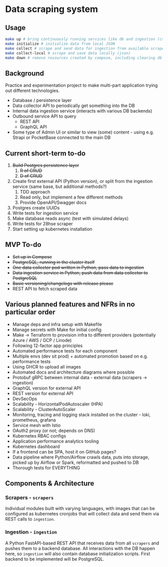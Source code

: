 # Data scraping system

## Usage

```bash
make up # bring continuously running services like db and ingestion (ctrl+c to stop)
make initialize # initialize data from local JSON
make collect # scrape and send data for ingestion from available scrapers
make collect-local # scrape and save data locally (json)
make down # remove resources created by compose, including clearing db
```

## Background

Practice and experimentation project to make multi-part application trying out different technologies.

- Database / persistence layer
- Data collector API to periodically get something into the DB
- Internal data ingestion service (interacts with various  DB backends)
- Outbound service API to query
  - REST API
  - GraphQL API
- Some type of Admin UI or similar to view (some) content - using e.g. Strapi or PocketBase connected to the main DB

## Current short-term to-do

1. ~~Build Postgres persistence layer~~
    1. ~~R of CRUD~~
    1. ~~D of CRUD~~
1. Create first external API (Python version), or split from the ingestion service (same base, but additional methods?)
    1. TDD approach
    1. Read only, but implement a few different methods
    1. Provide OpenAPI/Swagger docs
1. Postgres create UUIDs
1. Write tests for ingestion service
1. Make database reads async (test with simulated delays)
1. Write tests for 28hse scraper
1. Start setting up kubernetes installation

## MVP To-do

- ~~Set up in Compose~~
- ~~PostgreSQL, running in the cluster itself~~
- ~~One data collector pod written in Python, pass data to ingestion~~
- ~~Data ingestion service in Python, push data from data collector to PostgreSQL~~
- ~~Basic versioning/changelogs with release please~~
- REST API to fetch scraped data

## Various planned features and NFRs in no particular order

- Manage deps and infra setup with Makefile
- Manage secrets with Make for initial config
- Make -> Terraform to provision infra to different providers (potentially Azure / AWS / GCP / Linode)
- Following 12-factor app principles
- Automated performance tests for each component
- Multiple envs (dev sit prod) + automated promotion based on e.g. performance tests
- Using GHCR to upload all images
- Automated docs and architecture diagrams where possible
- Protobuf gRPC between internal data - external data (scrapers -> ingestion)
- GraphQL version for external API
- REST version for external API
- DevSecOps
- Scalability - HorizontalPodAutoscaler (HPA)
- Scalability - ClusterAutoScaler
- Monitoring, tracing and logging stack installed on the cluster - loki, prometheus, grafana
- Service mesh with Istio
- OAuth2 proxy (or not; depends on DNS)
- Kubernetes RBAC configs
- Application performance analytics tooling
- Kubernetes dashboard
- If a frontend can be SPA, host it on GitHub pages?
- Data pipeline where Python/Airflow crawls data, puts into storage, picked up by Airflow or Spark, reformatted and pushed to DB
- Thorough tests for EVERYTHING

## Components & Architecture

### Scrapers - ```scrapers```

Individual modules built with varying languages, with images that can be configured as kubernetes cronjobs that will collect data and send them via REST calls to ```ingestion```.

### Ingestion - ```ingestion```

A Python FastAPI-based REST API that receives data from all ```scrapers``` and pushes them to a backend database. All interactions with the DB happen here, so ```ingestion``` will also contain database initialization scripts. First backend to be implemented will be PostgreSQL.
